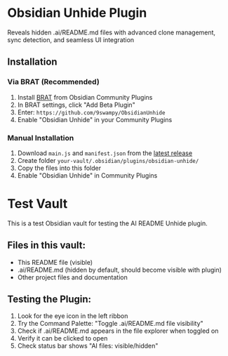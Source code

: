 # Obsidian Unhide Plugin

Reveals hidden .ai/README.md files with advanced clone management, sync detection, and seamless UI integration

## Installation

### Via BRAT (Recommended)
1. Install [BRAT](https://github.com/TfTHacker/obsidian42-brat) from Obsidian Community Plugins
2. In BRAT settings, click "Add Beta Plugin"
3. Enter: `https://github.com/9swampy/ObsidianUnhide`
4. Enable "Obsidian Unhide" in your Community Plugins

### Manual Installation
1. Download `main.js` and `manifest.json` from the [latest release](https://github.com/9swampy/ObsidianUnhide/releases/latest)
2. Create folder `your-vault/.obsidian/plugins/obsidian-unhide/`
3. Copy the files into this folder
4. Enable "Obsidian Unhide" in Community Plugins

# Test Vault

This is a test Obsidian vault for testing the AI README Unhide plugin.

## Files in this vault:
- This README file (visible)
- .ai/README.md (hidden by default, should become visible with plugin)
- Other project files and documentation

## Testing the Plugin:
1. Look for the eye icon in the left ribbon
2. Try the Command Palette: "Toggle .ai/README.md file visibility"
3. Check if .ai/README.md appears in the file explorer when toggled on
4. Verify it can be clicked to open
5. Check status bar shows "AI files: visible/hidden"
